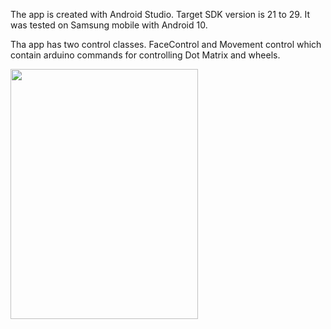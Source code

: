 The app is created with Android Studio. Target SDK version is 21 to 29. It was tested on Samsung mobile with Android 10.

Tha app has two control classes. FaceControl and Movement control which contain arduino commands for controlling Dot Matrix and wheels.



<img src="https://github.com/Anahita-ghloo/hamtech_internship/blob/main/android%20app/Screenshot_20210213-180310_My%20Application.jpg" width="300" height="400">
